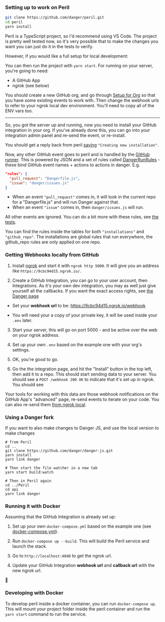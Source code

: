 ### Setting up to work on Peril

```sh
git clone https://github.com/danger/peril.git
cd peril
yarn install
```

Peril is a TypeScript project, so I'd recommend using VS Code. The project is pretty well tested now, so it's very
possible that to make the changes you want you can just do it in the tests to verify.

However, if you would like a full setup for local development:

You can then run the project with `yarn start`. For running on your server, you're going to need:

- A GitHub App
- ngrok (see below)

You should create a new GitHub org, and go through [Setup for Org](setup_for_org.md) so that you have some existing
events to work with. Then change the webhook urls to refer to your ngrok local dev environment. You'll need to copy all
of the ENV vars too.

---

So, you got the server up and running, now you need to install your GitHub integration in your org. If you've already
done this, you can go into your integration admin panel and re-send the event, or re-install.

You should get a reply back from peril [saying](../api/source/github/events/create_installation.ts#L8)
`"Creating new installation"`.

Now, any other GitHub event goes to peril and is handled by the
[GitHub runner](../api/source/github/events/github_runner.ts). This is powered by JSON and a set of rules called
[DangerRunRules](../api/source/danger/danger_run.ts) - these bind GitHub event names + actions to actions in danger. E.g.

```json
"rules": {
  "pull_request": "Dangerfile.js",
  "issue": "danger/issues.js"
}
```

- When an event `"pull_request"` comes in, it will look in the current repo for a "Dangerfile.js" and will run Danger
  against that.
- When an event `"issue"` comes in, then `danger/issues.js` will run.

All other events are ignored. You can do a bit more with these rules, see
[the tests](/api/source/danger/_tests/_danger_run.test.ts).

You can find the rules inside the tables for both `"installations"` and `"github_repo"`. The installations are global
rules that run everywhere, the github_repo rules are only applied on one repo.

### Getting Webhooks locally from GitHub

1. Install [ngrok](https://ngrok.com/) and start it with `ngrok http 5000`. It will give you an address like
   `https://9cbc94d15.ngrok.io/`.

2. Create a GitHub Integration, you can go to your user account, then Integrations. As it's your own dev integration,
   you may as well just give yourself all the callbacks. If you want the exact access rights, see
   [the Danger page](https://github.com/integration/danger)

- Set your **webhook url** to be: https://9cbc94d15.ngrok.io/webhook

- You will need your a copy of your private key, it will be used inside your `.env` later.

3. Start your server, this will go on port 5000 - and be active over the web on your ngrok address.

4. Set up your own `.env` based on the example one with your org's settings.

5. OK, you're good to go.

6. Go the the integration page, and hit the "Install" button in the top left, then add it to a repo. This should start
   sending data to your server. You should see a `POST /webhook 200 OK` to indicate that it's set up in ngrok. You
   should see

Your tools for working with this data are those webhook notifications on the GitHub App's "advanced" page, re-send
events to iterate on your code. You can also re-send them [from ngrok local](http://localhost:4040/inspect/http).

### Using a Danger fork

If you want to also make changes to Danger JS, and use the local version to make changes

```
# from Peril
cd ..
git clone https://github.com/danger/danger-js.git
yarn install
yarn link danger

# Then start the file watcher in a new tab
yarn start build:watch

# Then in Peril again
cd ../Peril
cd api
yarn link danger
```

### Running it with Docker

Assuming that the GitHub Integration is already set up:

1. Set up your own `docker-compose.yml` based on the example one (see [docker-compose.yml](/api/docker-compose.yml)).

2. Run `docker-compose up --build`. This will build the Peril service and launch the stack.

3. Go to `http://localhost:4040` to get the ngrok url.

4. Update your GitHub Integration **webhook url** and **callback url** with the new ngrok url.

:whale:

### Developing with Docker

To develop peril inside a docker container, you can run `docker-compose up`. This will mount your project folder inside
the peril container and run the `yarn start` command to run the service.

[postico]: https://eggerapps.at/postico/
[48]: https://github.com/danger/peril/issues/48
